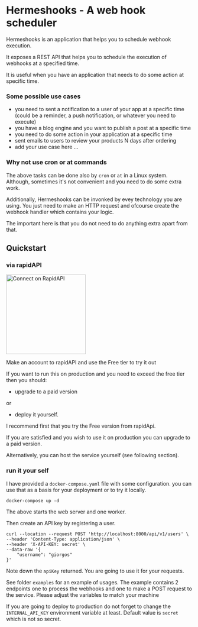 
# Hermeshooks - A web hook scheduler


Hermeshooks is an application that helps you to schedule webhook execution.

It exposes a REST API that helps you to schedule the execution of webhooks
at a specified time. 

It is useful when you have an application that needs to do some action at 
specific time.

### Some possible use cases

- you need to sent a notification to a user of your app at a specific time
   (could be a reminder, a push notification, or whatever you need to execute)
- you have a blog engine and you want to publish a post at a specific time
- you need to do some action in your application at a specific time
- sent emails to users to review your products N days after ordering
- add your use case here ... 

### Why not use cron or at commands

The above tasks can be done also by `cron` or `at` in a Linux system. 
Although, sometimes it's not convenient and you need to do some extra work.

Additionally, Hermeshooks can be invonked by evey technology you are using. 
You just need to make an HTTP request and ofcourse create the webhook handler
which contains your logic.

The important here is that you do not need to do anything extra apart from that.


## Quickstart 

### via rapidAPI

<a href="zendrom-ltd-zendrom-ltd-default/api/hermeshooks/" target="_blank">
    <img src="https://storage.googleapis.com/rapidapi-documentation/connect-on-rapidapi-light.png" width="215" alt="Connect on RapidAPI">
</a>

Make an account to rapidAPI and use the Free tier to try it out


If you want to run this on production and you need to exceed the free tier 
then you should:

   - upgrade to a paid version 

   or 

   -  deploy it yourself. 

I recommend first that you try the Free version from rapidApi.

If you are satisfied and you wish to use it on production
you can upgrade to a paid version.

Alternatively, you can host the service  yourself (see following section). 



### run it your self

I have provided a `docker-compose.yaml` file with some configuration.
you can use that as a basis for your deployment or to try it locally.


```
docker-compose up -d
```

The above starts the web server and one worker. 
 

Then create an API key by registering a user. 

```
curl --location --request POST 'http://localhost:8000/api/v1/users' \
--header 'Content-Type: application/json' \
--header 'X-API-KEY: secret' \
--data-raw '{
    "username": "giorgos"
}'
```

Note down the `apiKey` returned. 
You are going to use it for your requests.

See folder `examples` for an example of usages. The example 
contains 2 endpoints one to process the webhooks and one to make a POST
request to the service. Please adjust the variables to match your machine


If you are going to deploy to production do not forget to 
change the `INTERNAL_API_KEY` environment variable at least. 
Default value is `secret` which is not so secret. 
